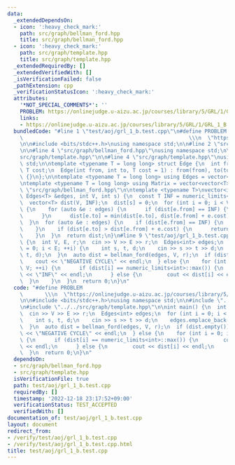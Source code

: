 ```yaml
---
data:
  _extendedDependsOn:
  - icon: ':heavy_check_mark:'
    path: src/graph/bellman_ford.hpp
    title: src/graph/bellman_ford.hpp
  - icon: ':heavy_check_mark:'
    path: src/graph/template.hpp
    title: src/graph/template.hpp
  _extendedRequiredBy: []
  _extendedVerifiedWith: []
  _isVerificationFailed: false
  _pathExtension: cpp
  _verificationStatusIcon: ':heavy_check_mark:'
  attributes:
    '*NOT_SPECIAL_COMMENTS*': ''
    PROBLEM: https://onlinejudge.u-aizu.ac.jp/courses/library/5/GRL/1/GRL_1_B
    links:
    - https://onlinejudge.u-aizu.ac.jp/courses/library/5/GRL/1/GRL_1_B
  bundledCode: "#line 1 \"test/aoj/grl_1_b.test.cpp\"\n#define PROBLEM           \
    \                                                     \\\n  \"https://onlinejudge.u-aizu.ac.jp/courses/library/5/GRL/1/GRL_1_B\"\
    \n\n#include <bits/stdc++.h>\nusing namespace std;\n\n#line 2 \"src/graph/bellman_ford.hpp\"\
    \n\n#line 4 \"src/graph/bellman_ford.hpp\"\nusing namespace std;\n\n#line 2 \"\
    src/graph/template.hpp\"\n\n#line 4 \"src/graph/template.hpp\"\nusing namespace\
    \ std;\n\ntemplate <typename T = long long> struct Edge {\n  int from, to;\n \
    \ T cost;\n  Edge(int from, int to, T cost = 1) : from(from), to(to), cost(cost)\
    \ {}\n};\n\ntemplate <typename T = long long> using Edges = vector<Edge<T>>;\n\
    \ntemplate <typename T = long long> using Matrix = vector<vector<T>>;\n#line 7\
    \ \"src/graph/bellman_ford.hpp\"\n\ntemplate <typename T>\nvector<int> bellman_ford(const\
    \ Edges<T> &edges, int V, int s) {\n  const T INF = numeric_limits<T>::max();\n\
    \  vector<T> dist(V, INF);\n  dist[s] = 0;\n  for (int i = 0; i < V - 1; ++i)\
    \ {\n    for (auto &e : edges) {\n      if (dist[e.from] == INF) {\n        continue;\n\
    \      }\n      dist[e.to] = min(dist[e.to], dist[e.from] + e.cost);\n    }\n\
    \  }\n  for (auto &e : edges) {\n    if (dist[e.from] == INF) {\n      continue;\n\
    \    }\n    if (dist[e.to] > dist[e.from] + e.cost) {\n      return vector<T>();\n\
    \    }\n  }\n  return dist;\n}\n#line 9 \"test/aoj/grl_1_b.test.cpp\"\n\nint main()\
    \ {\n  int V, E, r;\n  cin >> V >> E >> r;\n  Edges<int> edges;\n  for (int i\
    \ = 0; i < E; ++i) {\n    int s, t, d;\n    cin >> s >> t >> d;\n    edges.emplace_back(s,\
    \ t, d);\n  }\n  auto dist = bellman_ford(edges, V, r);\n  if (dist.empty()) {\n\
    \    cout << \"NEGATIVE CYCLE\" << endl;\n  } else {\n    for (int i = 0; i <\
    \ V; ++i) {\n      if (dist[i] == numeric_limits<int>::max()) {\n        cout\
    \ << \"INF\" << endl;\n      } else {\n        cout << dist[i] << endl;\n    \
    \  }\n    }\n  }\n  return 0;\n}\n"
  code: "#define PROBLEM                                                         \
    \       \\\n  \"https://onlinejudge.u-aizu.ac.jp/courses/library/5/GRL/1/GRL_1_B\"\
    \n\n#include <bits/stdc++.h>\nusing namespace std;\n\n#include \"../../src/graph/bellman_ford.hpp\"\
    \n#include \"../../src/graph/template.hpp\"\n\nint main() {\n  int V, E, r;\n\
    \  cin >> V >> E >> r;\n  Edges<int> edges;\n  for (int i = 0; i < E; ++i) {\n\
    \    int s, t, d;\n    cin >> s >> t >> d;\n    edges.emplace_back(s, t, d);\n\
    \  }\n  auto dist = bellman_ford(edges, V, r);\n  if (dist.empty()) {\n    cout\
    \ << \"NEGATIVE CYCLE\" << endl;\n  } else {\n    for (int i = 0; i < V; ++i)\
    \ {\n      if (dist[i] == numeric_limits<int>::max()) {\n        cout << \"INF\"\
    \ << endl;\n      } else {\n        cout << dist[i] << endl;\n      }\n    }\n\
    \  }\n  return 0;\n}\n"
  dependsOn:
  - src/graph/bellman_ford.hpp
  - src/graph/template.hpp
  isVerificationFile: true
  path: test/aoj/grl_1_b.test.cpp
  requiredBy: []
  timestamp: '2022-12-18 23:17:52+09:00'
  verificationStatus: TEST_ACCEPTED
  verifiedWith: []
documentation_of: test/aoj/grl_1_b.test.cpp
layout: document
redirect_from:
- /verify/test/aoj/grl_1_b.test.cpp
- /verify/test/aoj/grl_1_b.test.cpp.html
title: test/aoj/grl_1_b.test.cpp
---
```

